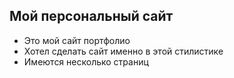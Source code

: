 ## Мой персональный сайт
- Это мой сайт портфолио
- Хотел сделать сайт именно в этой стилистике
- Имеются несколько страниц
